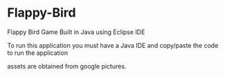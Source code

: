 # Flappy-Bird
Flappy Bird Game Built in Java using Eclipse IDE

To run this application you must have a Java IDE and copy/paste the code to run the application

assets are obtained from google pictures.

